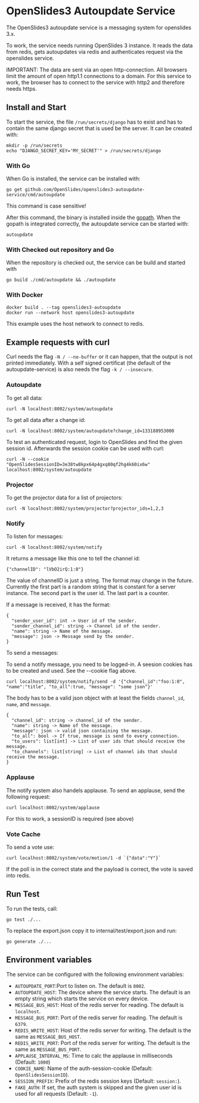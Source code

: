 # OpenSlides3 Autoupdate Service

The OpenSlides3 autoupdate service is a messaging system for openslides 3.x.

To work, the service needs running OpenSlides 3 instance. It reads the data from
redis, gets autoupdates via redis and authenticates request via the openslides
service.

IMPORTANT: The data are sent via an open http-connection. All browsers limit the
amount of open http1.1 connections to a domain. For this service to work, the
browser has to connect to the service with http2 and therefore needs https.


## Install and Start

To start the service, the file `/run/secrets/django` has to exist and has to
contain the same django secret that is used be the server. It can be created
with:
```
mkdir -p /run/secrets
echo "DJANGO_SECRET_KEY='MY_SECRET'" > /run/secrets/django
```


### With Go

When Go is installed, the service can be installed with:

```
go get github.com/OpenSlides/openslides3-autoupdate-service/cmd/autoupdate
```

This command is case sensitive!

After this command, the binary is installed inside the
[gopath](https://github.com/golang/go/wiki/GOPATH). When the gopath is
integrated correctly, the autoupdate service can be started with:

```
autoupdate
```

### With Checked out repository and Go

When the repository is checked out, the service can be build and started with

```
go build ./cmd/autoupdate && ./autoupdate
```

### With Docker

```
docker build . --tag openslides3-autoupdate
docker run --network host openslides3-autoupdate
```

This example uses the host network to connect to redis.


## Example requests with curl

Curl needs the flag `-N / --no-buffer` or it can happen, that the output is not
printed immediately. With a self signed certificat (the default of the
autoupdate-service) is also needs the flag `-k / --insecure`.


### Autoupdate

To get all data:

```
curl -N localhost:8002/system/autoupdate
```

To get all data after a change id:

```
curl -N localhost:8002/system/autoupdate?change_id=133188953000
```

To test an authenticated request, login to OpenSlides and find the given session
id. Afterwards the session cookie can be used with curl:

```
curl -N --cookie "OpenSlidesSessionID=3e38tw8kpx64p4gxq80qf2hg4k60ix6w" localhost:8002/system/autoupdate
```


### Projector

To get the projector data for a list of projectors:

```
curl -N localhost:8002/system/projector?projector_ids=1,2,3
```


### Notify

To listen for messages:

```
curl -N localhost:8002/system/notify
```

It returns a message like this one to tell the channel id:

`{"channelID": "lVbO2irQ:1:0"}`

The value of channelID is just a string. The format may change in the future.
Currently the first part is a random string that is constant for a server
instance. The second part is the user id. The last part is a counter.

If a message is received, it has the format:

```
{
  "sender_user_id": int -> User id of the sender.
  "sender_channel_id": string -> Channel id of the sender.
  "name": string -> Name of the message.
  "message": json -> Message send by the sender.
}
```


To send a messages:

To send a notify message, you need to be logged-in. A seesion cookies has to be created and
used. See the --cookie flag above.

```
curl localhost:8002/system/notify/send -d '{"channel_id":"foo:1:0", "name":"title", "to_all":true, "message": "some json"}'
```

The body has to be a valid json object with at least the fields `channel_id`,
`name`, and `message`.

```
{
  "channel_id": string -> channel_id of the sender.
  "name": string -> Name of the message.
  "message": json -> valid json containing the message.
  "to_all": bool -> If true, message is send to every connection.
  "to_users": list[int] -> List of user ids that should receive the message.
  "to_channels": list[string] -> List of channel ids that should receive the message.
}
```


### Applause

The notify system also handels applause. To send an applause, send the following request:

```
curl localhost:8002/system/applause
```

For this to work, a sessionID is required (see above)


### Vote Cache

To send a vote use:

```
curl localhost:8002/system/vote/motion/1 -d `{"data":"Y"}`
```

If the poll is in the correct state and the payload is correct, the vote is
saved into redis.


## Run Test

To run the tests, call:

```
go test ./...
```

To replace the export.json copy it to internal/test/export.json and run:

```
go generate ./...
```

## Environment variables

The service can be configured with the following environment variables:

* `AUTOUPDATE_PORT`:Port to listen on. The default is `8002`.
* `AUTOUPDATE_HOST`: The device where the service starts. The default is an
  empty string which starts the service on every device.
* `MESSAGE_BUS_HOST`: Host of the redis server for reading. The default is
  `localhost`.
* `MESSAGE_BUS_PORT`: Port of the redis server for reading. The default is
  `6379`.
* `REDIS_WRITE_HOST`: Host of the redis server for writing. The default is the
  same as `MESSAGE_BUS_HOST`.
* `REDIS_WRITE_PORT`: Port of the redis server for writing. The default is the
  same as `MESSAGE_BUS_PORT`.
* `APPLAUSE_INTERVAL_MS`: Time to calc the applause in milliseconds (Default:
  `1000`)
* `COOKIE_NAME`: Name of the auth-session-cookie (Default: `OpenSlidesSessionID`).
* `SESSION_PREFIX`: Prefix of the redis session keys (Default: `session:`).
* `FAKE_AUTH`: If set, the auth system is skipped and the given user id is used
  for all requests (Default: `-1`).
